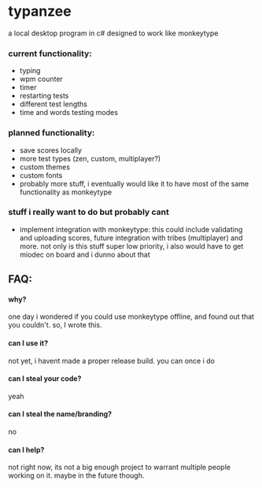 # typanzee
a local desktop program in c# designed to work like monkeytype

### current functionality:
 - typing
 - wpm counter
 - timer
 - restarting tests
 - different test lengths
 - time and words testing modes

### planned functionality:
 - save scores locally
 - more test types (zen, custom, multiplayer?)
 - custom themes
 - custom fonts
 - probably more stuff, i eventually would like it to have most of the same functionality as monkeytype

### stuff i really want to do but probably cant
 - implement integration with monkeytype:
      this could include validating and uploading scores, future integration with tribes (multiplayer) and more.
      not only is this stuff super low priority, i also would have to get miodec on board and i dunno about that

## FAQ:

#### why?
one day i wondered if you could use monkeytype offline, and found out that you couldn't. so, I wrote this.

#### can I use it?
not yet, i havent made a proper release build. you can once i do

#### can I steal your code?
yeah

#### can I steal the name/branding?
no

#### can I help?
not right now, its not a big enough project to warrant multiple people working on it. maybe in the future though.
